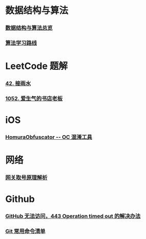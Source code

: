 # 数据结构与算法

### [数据结构与算法总览](https://imanarron.github.io/datastructoverview)

### [算法学习路线](https://imanarron.github.io/algorithmpath)

# LeetCode 题解

### [42. 接雨水](https://imanarron.github.io/trapping-rain-water)

### [1052. 爱生气的书店老板](https://imanarron.github.io/grumpy-bookstore-owner)


# iOS

### [HomuraObfuscator -- OC 混淆工具](https://imanarron.github.io/homuraobfuscator)

# 网络

### [网关取号原理解析](https://imanarron.github.io/oneloginprinciple)

# Github

### [GitHub 无法访问，443 Operation timed out 的解决办法](https://imanarron.github.io/github-443-resolution)

### [Git 常用命令清单](https://imanarron.github.io/git-cheat-sheet)